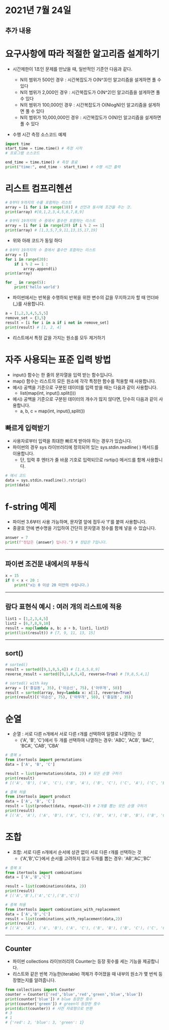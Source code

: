# 2021년 7월 24일
## 추가 내용
# 요구사항에 따라 적절한 알고리즘 설계하기
- 시간제한이 1초인 문제를 만났을 때, 일반적인 기준안 다음과 같다.
    - N의 범위가 500인 경우 : 시간복잡도가 O(N^3)인 알고리즘을 설게하면 풀 수 있다
    - N의 범위가 2,000인 경우 : 시간복잡도가 O(N^2)인 알고리즘을 설게하면 풀 수 있다
    - N의 범위가 100,000인 경우 : 시간복잡도가 O(NlogN)인 알고리즘을 설게하면 풀 수 있다
    - N의 범위가 10,000,000인 경우 : 시간복잡도가 O(N)인 알고리즘을 설게하면 풀 수 있다

- 수행 시간 측정 소스코드 예제
```python
import time
start_time = time.time() # 측정 시작
# 프로그램 소스코드

end_time = time.time() # 측정 종료
print("time:", end_time - start_time) # 수행 시간 출력 
```
# 리스트 컴프리헨션

```python
# 0부터 9까지의 수를 포함하는 리스트
array = [i for i in range(10)] # 선언과 동시에 조건을 주는 것.
print(array) #[0,1,2,3,4,5,6,7,8,9]
```
```python
# 0부터 19까지의 수 중에서 홀수만 포함하는 리스트
array = [i for i in range(20) if i % 2 == 1]
print(array) # [1,3,5,7,9,11,13,15,17,19]
```
- 위와 아래 코드가 동일 하다 
```python
# 0부터 19까지의 수 중에서 홀수만 포함하는 리스트
array = []
for i in range(20):
    if i % 2 == 1 :
        array.append(i)
print(array)
```
```python
for _ in range(5):
    print('hello world')
```
- 파이썬에서는 반복을 수행하되 반복을 위한 변수의 값을 무지하고자 할 때 언더바(_)를 사용합니다.

```python
a = [1,2,3,4,5,5,5]
remove_set = {3,5}
result = [i for i in a if i not in remove_set]
print(result) # [1, 2, 4]
```
- 리스트에서 특정 값을 가지는 원소를 모두 제거하기

# 자주 사용되는 표준 입력 방법
- input() 함수는 한 줄의 문자열을 입력 받는 함수입니다.
- map() 함수는 리스트의 모든 원소에 각각 특정한 함수를 적용할 때 사용합니다.
- 예시) 공백을 기준으로 구분된 데이터를 입력 받을 때는 다음과 같이 사용합니다.
    - list(map(int, input().split()))
- 예시) 공백을 기준으로 구분된 데이터의 개수가 많지 않다면, 단수히 다음과 같이 사용합니다.
    - a, b, c = map(int, input(),split())

## 빠르게 입력받기
- 사용자로부터 입력을 최대한 빠르게 받아야 하는 경우가 있습니다.
- 파이썬의 경우 sys 라이브러리에 정의되어 있는 sys.stdin.readline( ) 메서드를 이용합니다.
    - 단, 입력 후 엔터가 줄 바꿈 기호로 입력되므로 rsrtip() 메서드를 함께 사용합니다.
```python
# 예시 코드 
data = sys.stdin.readline().rstrip()
print(data)
```
# f-string 예제
- 파이썬 3.6부터 사용 가능하며, 문자열 앞에 접두사 'f'를 붙여 사용합니다.
- 중괄호 안에 변수명을 기입하여 간단히 문자열과 정수를 함께 넣을 수 있습니다.
```python
answer = 7
print(f"정답은 {answer} 입니다.") # 정답은 7입니다.
```
***
## 파이썬 조건문 내에서의 부등식
```python
x = 15
if 0 < x < 20 :
    print("x는 0 이상 20 미만의 수입니다.)
```
***
## 람다 표현식 예시 : 여러 개의 리스트에 적용
```python
list1 = [1,2,3,4,5]
list2 = [6,7,8,9,10]
result = map(lambda a, b: a + b, list1, list2)
print(list(result)) # [7, 9, 11, 13, 15]
```
***
## sort()
```python 
# sorted()
result = sorted([9,1,8,5,4]) # [1,4,5,8,9]
reverse_result = sorted([9,1,8,5,4], reverse=True) # [9,8,5,4,1]
```
```python
# sorted() with key
array = [('홍길동', 35), ('이순신', 75), ('아무개', 50)]
result = sorted(array, key=lambda x: x[1], reverse=True)
print(result)[('이순신', 75), ('아무개', 50), ('홍길동', 35)]
```
# 순열
- 순열 : 서로 다른 n개에서 서로 다른 r개를 선택하여 일렬로 나열하는 것
    - {'A', 'B', 'C'}에서 두 개를 선택하여 나열하는 경우: 'ABC', 'ACB', 'BAC', 'BCA', 'CAB', 'CBA'

```python
# 중복 x
from itertools import permutations
data = ['A', 'B', 'C'] 

result = list(permutations(data, 2)) # 모든 순열 구하기
print(result)
# [('A', 'B'), ('A', 'C'), ('B', 'A'), ('B', 'C'), ('C', 'A'), ('C', 'B')]
```
```python
# 중복 허용
from itertools import product
data = ['A', 'B', 'C'] 
result = list(product(data, repeat=2)) # 2개를 뽑는 모든 순열 구하기
print(result)
# [('A', 'A'), ('A', 'B'), ('A', 'C'), ('B', 'A'), ('B', 'B'), ('B', 'C'), ('C', 'A'), ('C', 'B'), ('C', 'C')]
```
# 조합
- 조합: 서로 다른 n개에서 순서에 상관 없이 서로 다른 r개를 선택하는 것
    - {'A','B','C'}에서 순서를 고려하지 않고 두개를 뽑는 경우: 'AB','AC','BC'

```python
# 중복 X
from itertools import combinations
data = ['A','B','C']

result = list(combinations(data, 2))
print(result)
# [('A','B'),('A','C'),('B','C')]
```
```python
# 중복 허용
from itertools import combinations_with_replacement
data = ['A','B','C']
result = list(combinations_with_replacement(data,2))
print(result)
# [('A', 'A'), ('A', 'B'), ('A', 'C'), ('B', 'B'), ('B', 'C'), ('C', 'C')]
```
***
## Counter
- 파이썬 collections 라이브러리의 Counter는 등장 횟수를 세는 기능을 제공합니다.
- 리스트와 같은 반복 가능한(iterable) 객체가 주어졌을 때 내부의 원소가 몇 번씩 등장했는지를 알려줍니다.

```python
from collections import Counter
counter = Counter(['red','blue','red','green','blue','blue'])
print(counter['blue']) # blue 등장한 횟수
print(counter['green']) # green이 등장한 횟수
print(dict(counter)) # 사전 자료형으로 반환
# 3 
# 1
# {'red': 2, 'blue': 3, 'green': 1}
```